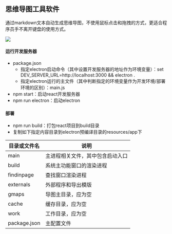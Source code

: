 ## 思维导图工具软件
通过markdown文本自动生成思维导图，不使用鼠标点击和拖拽的方式，更适合程序员手不离开键盘的使用方式。

![](http://39.105.27.161:50080/static/img/12xHZI73J5ZJ72QVF6SI5n_1104_782.jpg)


#### 运行开发服务器
- package.json
	- 指定electron启动命令（其中设置开发服务器的地址作为环境变量）：set DEV_SERVER_URL=http://localhost:3000 && electron .
	- 指定electron运行的主文件（其中判断指定的环境变量作为开发环境/部署环境的区别）：main.js
- npm start：启动react开发服务器
- npm run electron：启动electron

#### 部署
- npm run build：打包react项目到build目录
- 复制如下指定内容目录到electron预编译目录的resources/app下

|目录或文件名|说明|
|-|-|
|main|主进程相关文件，其中包含启动入口|
|build|系统主功能窗口的渲染进程|
|findinpage|查找窗口渲染进程|
|externals|外部程序和导出模版|
|gmaps|导图主目录，应为空|
|cache|缓存目录，应为空|
|work|工作目录，应为空|
|package.json|主配置文件|



